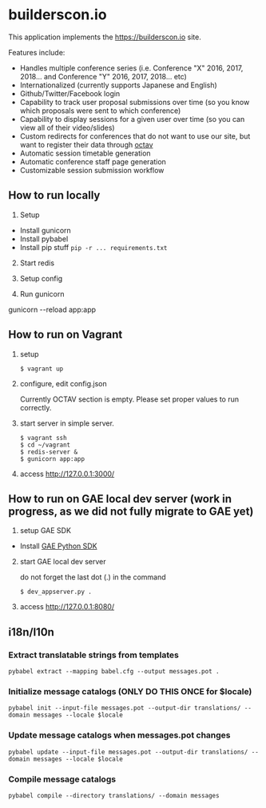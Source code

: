 # builderscon.io

This application implements the https://builderscon.io site.

Features include:

* Handles multiple conference series (i.e. Conference "X" 2016, 2017, 2018... and Conference "Y" 2016, 2017, 2018... etc)
* Internationalized (currently supports Japanese and English)
* Github/Twitter/Facebook login
* Capability to track user proposal submissions over time (so you know which proposals were sent to which conference)
* Capability to display sessions for a given user over time (so you can view all of their video/slides)
* Custom redirects for conferences that do not want to use our site, but want to register their data through [octav](https://github.com/builderscon/octav)
* Automatic session timetable generation
* Automatic conference staff page generation
* Customizable session submission workflow

## How to run locally

1. Setup

* Install gunicorn
* Install pybabel
* Install pip stuff `pip -r ... requirements.txt`

2. Start redis

3. Setup config

4. Run gunicorn

gunicorn --reload app:app

## How to run on Vagrant

1.  setup

    ```
    $ vagrant up
    ```


2.  configure, edit config.json

    Currently OCTAV section is empty.
    Please set proper values to run correctly.

3.  start server in simple server.

    ```
    $ vagrant ssh
    $ cd ~/vagrant
    $ redis-server &
    $ gunicorn app:app
    ```

4.  access <http://127.0.0.1:3000/>

## How to run on GAE local dev server (work in progress, as we did not fully migrate to GAE yet)

1.  setup GAE SDK

  - Install [GAE Python SDK](https://cloud.google.com/appengine/downloads)   

2.  start GAE local dev server
  
    do not forget the last dot (.) in the command

    ```
    $ dev_appserver.py .
    ```

4.  access <http://127.0.0.1:8080/>


## i18n/l10n

### Extract translatable strings from templates

```
pybabel extract --mapping babel.cfg --output messages.pot .
```

### Initialize message catalogs (ONLY DO THIS ONCE for $locale)

```
pybabel init --input-file messages.pot --output-dir translations/ --domain messages --locale $locale 
```

### Update message catalogs when messages.pot changes

```
pybabel update --input-file messages.pot --output-dir translations/ --domain messages --locale $locale 
```

### Compile message catalogs

```
pybabel compile --directory translations/ --domain messages
```
